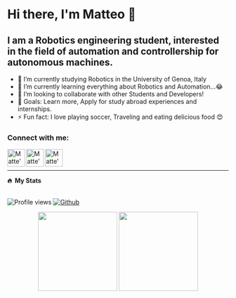 # Hi there, I'm Matteo 👋

## I am a Robotics engineering student, interested in the field of automation and controllership for autonomous machines.

- 🔭 I’m currently studying Robotics in the University of Genoa, Italy
- 🌱 I’m currently learning everything about Robotics and Automation...😂
- 👯 I’m looking to collaborate with other Students and Developers!
- 🥅 Goals: Learn more, Apply for study abroad experiences and internships.
- ⚡ Fun fact: I love playing soccer, Traveling and eating delicious food 😍

### Connect with me:


<a href="https://www.linkedin.com/in/matteo-carlone-778919186/" >
  <img align="left" alt="Matte's mail" width="40px" src="https://user-images.githubusercontent.com/81308076/155858734-8c5b7dfb-a6c8-4398-a618-82b40714c772.png" />
</a>  

<a href="mailto:matteo.carlone99@gmail.com" >
<img align="left" alt="Matte's mail" width="40px" src="https://user-images.githubusercontent.com/81308076/155858753-ef1238f1-5887-4e4d-9ac2-2b0bb82836e2.png" />
</a>  

<a href="https://www.instagram.com/_MatteoCarlone_/" >
<img align="left" alt="Matte's Instagram" width="40px" src="https://user-images.githubusercontent.com/81308076/155858773-5efb3fe2-cdac-4722-99ff-8348e75a6a27.png" />
</a>  

<br />
<br />

---
<summary><b>🔥&nbsp;&nbsp;My Stats</b></summary> <br/>

![Profile views](https://komarev.com/ghpvc/?username=MatteoCarlone) [![Github](https://img.shields.io/github/followers/MatteoCarlone?label=Follow&style=social)](https://github.com/Matteocarlone)

<p align="center"
<a href="https://github.com/mmatteo-hub">
  <img height="180em" src="https://github-readme-stats.vercel.app/api?username=MatteoCarlone&theme=noctis_minimus&show_icons=true" />
  <img height="180em" src="https://github-readme-stats.vercel.app/api/top-langs/?username=MatteoCarlone&theme=noctis_minimus&layout=compact" />
</a>
</p>
















